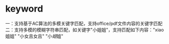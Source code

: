 # keyword

一：支持基于AC算法的多模关键字匹配，支持office/pdf文件内容的关键字匹配
二：支持多模的模糊字符串匹配，如关键字"小姐姐"，支持匹配如下内容："xiao姐姐" "小女且女且" "小*姐*姐"
